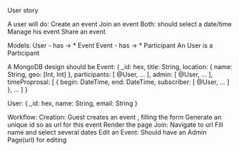 User story

A user will do:
Create an event
Join an event
Both: should select a date/time
Manage his event
Share an event

Models:
User - has -> * Event
Event - has -> * Participant
An User is a Participant

A MongoDB design should be
Event: {
	_id: hex,
	title: String,
	location: {
		name: String,
		geo: [Int, Int]
	},
	participants: [
		@User,
		...
	],
	admin: [
		@User,
		…
	],
	timeProprosal: [
		{
			begin: DateTime,
			end: DateTime,
			subscriber: [
				@User,
				...
			]
		},
		...
	]
}

User: {
	_id: hex, 
	name: String,
	email: String
}

Workflow:
Creation:
Guest creates an event , filling the form
Generate an unique id so as url for this event
Render the page
Join:
Navigate to url
Fill name and select several dates
Edit an Event:
Should have an Admin Page(url) for editing



